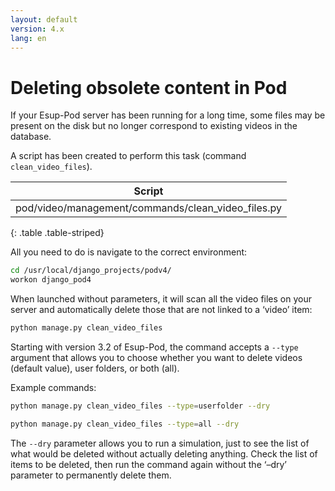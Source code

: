 ```yaml
---
layout: default
version: 4.x
lang: en
---
```


# Deleting obsolete content in Pod

If your Esup-Pod server has been running for a long time, some files may be present on the disk but no longer correspond to existing videos in the database.

A script has been created to perform this task (command `clean_video_files`).

| Script                                             |
|----------------------------------------------------|
| pod/video/management/commands/clean_video_files.py |
{: .table .table-striped}

All you need to do is navigate to the correct environment:

```bash
cd /usr/local/django_projects/podv4/
workon django_pod4
```

When launched without parameters, it will scan all the video files on your server and automatically delete those that are not linked to a ‘video’ item:

```bash
python manage.py clean_video_files
```

Starting with version 3.2 of Esup-Pod, the command accepts a `--type` argument that allows you to choose whether you want to delete videos (default value), user folders, or both (all).

Example commands:

```bash
python manage.py clean_video_files --type=userfolder --dry

python manage.py clean_video_files --type=all --dry
```

The `--dry` parameter allows you to run a simulation, just to see the list of what would be deleted without actually deleting anything.
Check the list of items to be deleted, then run the command again without the ‘–dry’ parameter to permanently delete them.
